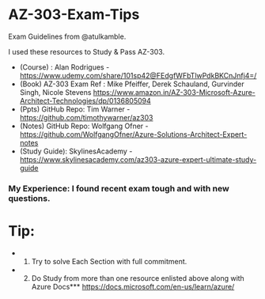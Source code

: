 # AZ-303-Exam-Tips
Exam Guidelines from @atulkamble.

I used these resources to Study & Pass AZ-303.

- (Course) : Alan Rodrigues - https://www.udemy.com/share/101sp42@FEdgfWFbTlwPdkBKCnJnfj4=/
- (Book) AZ-303 Exam Ref : Mike Pfeiffer, Derek Schauland, Gurvinder Singh, Nicole Stevens https://www.amazon.in/AZ-303-Microsoft-Azure-Architect-Technologies/dp/0136805094
- (Ppts) GitHub Repo: Tim Warner - https://github.com/timothywarner/az303
- (Notes) GitHub Repo: Wolfgang Ofner - https://github.com/WolfgangOfner/Azure-Solutions-Architect-Expert-notes
- (Study Guide): SkylinesAcademy - https://www.skylinesacademy.com/az303-azure-expert-ultimate-study-guide

### My Experience: I found recent exam tough and with new questions.

# Tip: 
- 1. Try to solve Each Section with full commitment.
- 2. Do Study from more than one resource enlisted above along with Azure Docs*** https://docs.microsoft.com/en-us/learn/azure/

